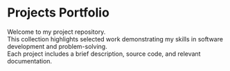 # Projects Portfolio

Welcome to my project repository.  
This collection highlights selected work demonstrating my skills in software development and problem-solving.  
Each project includes a brief description, source code, and relevant documentation.  


